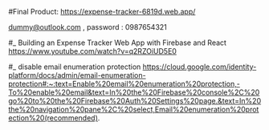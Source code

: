 #Final Product: 
https://expense-tracker-6819d.web.app/

dummy@outlook.com , password : 0987654321 

#_ Building an Expense Tracker Web App with Firebase and React
https://www.youtube.com/watch?v=q2RZOiUD5E0

#_ disable email enumeration protection
https://cloud.google.com/identity-platform/docs/admin/email-enumeration-protection#:~:text=Enable%20email%20enumeration%20protection,-To%20enable%20email&text=In%20the%20Firebase%20console%2C%20go%20to%20the%20Firebase%20Auth%20Settings%20page.&text=In%20the%20navigation%20pane%2C%20select,Email%20enumeration%20protection%20(recommended).
